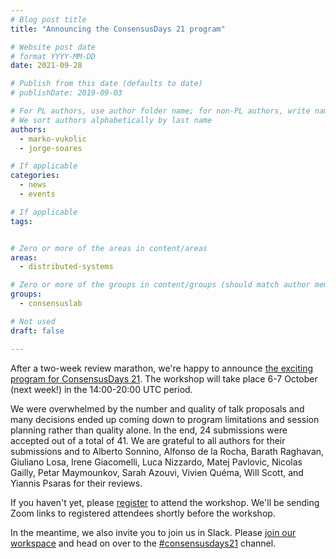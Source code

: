 ```yaml
---
# Blog post title
title: "Announcing the ConsensusDays 21 program"

# Website post date
# format YYYY-MM-DD
date: 2021-09-28

# Publish from this date (defaults to date)
# publishDate: 2019-09-03

# For PL authors, use author folder name; for non-PL authors, write name as in paper within ""
# We sort authors alphabetically by last name
authors:
  - marko-vukolic
  - jorge-soares

# If applicable
categories:
  - news
  - events

# If applicable
tags:


# Zero or more of the areas in content/areas
areas:
  - distributed-systems

# Zero or more of the groups in content/groups (should match author membership)
groups:
  - consensuslab

# Not used
draft: false

---
```


After a two-week review marathon, we're happy to announce [the exciting program for ConsensusDays 21](/sites/consensusday21/programme/index.html). The workshop will take place 6-7 October (next week!) in the 14:00-20:00 UTC period.

We were overwhelmed by the number and quality of talk proposals and many decisions ended up coming down to program limitations and session planning rather than quality alone. In the end, 24 submissions were accepted out of a total of 41. We are grateful to all authors for their submissions and to Alberto Sonnino, Alfonso de la Rocha, Barath Raghavan, Giuliano Losa, Irene Giacomelli, Luca Nizzardo, Matej Pavlovic, Nicolas Gailly, Petar Maymounkov, Sarah Azouvi, Vivien Quéma, Will Scott, and Yiannis Psaras for their reviews.

If you haven't yet, please [register](https://docs.google.com/forms/d/e/1FAIpQLSeySa1MHdLmB_VgJPrD0EIaJuCpK2fL6JVC_EBzNEV_KVZrcA/viewform) to attend the workshop. We'll be sending Zoom links to registered attendees shortly before the workshop.

In the meantime, we also invite you to join us in Slack. Please [join our workspace](https://filecoin.io/slack) and head on over to the [#consensusdays21](https://filecoinproject.slack.com/messages/consensusday21) channel.

